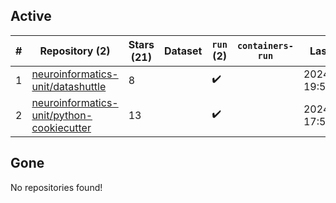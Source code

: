 ## Active
| # | Repository (2) | Stars (21) | Dataset | `run` (2) | `containers-run` | Last Modified |
| --- | --- | --- | --- | --- | --- | --- |
| 1 | [neuroinformatics-unit/datashuttle](https://github.com/neuroinformatics-unit/datashuttle) | 8 |  | :heavy_check_mark: |  | 2024-02-22 19:52:59+00:00 |
| 2 | [neuroinformatics-unit/python-cookiecutter](https://github.com/neuroinformatics-unit/python-cookiecutter) | 13 |  | :heavy_check_mark: |  | 2024-02-20 17:52:42+00:00 |

## Gone
No repositories found!
